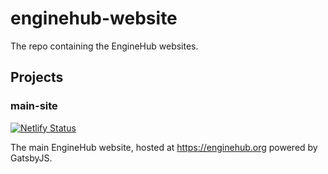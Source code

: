 # enginehub-website

The repo containing the EngineHub websites.

## Projects

### main-site

[![Netlify Status](https://api.netlify.com/api/v1/badges/909d7c3c-25fe-4cf7-8d76-3131e77e018d/deploy-status)](https://app.netlify.com/sites/agitated-beaver-abb3ce/deploys)

The main EngineHub website, hosted at https://enginehub.org powered by GatsbyJS.
